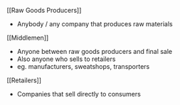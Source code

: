 
[[Raw Goods Producers]]
- Anybody / any company that produces raw materials 

[[Middlemen]]
- Anyone between raw goods producers and final sale
- Also anyone who sells to retailers 
- eg. manufacturers, sweatshops, transporters

[[Retailers]]
- Companies that sell directly to consumers


